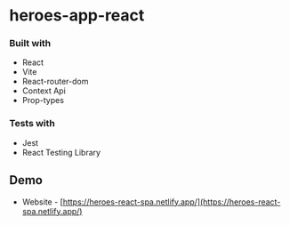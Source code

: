 # heroes-app-react

### Built with

- React
- Vite
- React-router-dom
- Context Api
- Prop-types

### Tests with

- Jest
- React Testing Library
## Demo

- Website - [https://heroes-react-spa.netlify.app/](https://heroes-react-spa.netlify.app/)

